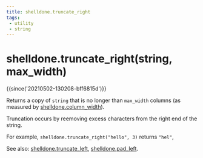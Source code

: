 ```yaml
---
title: shelldone.truncate_right
tags:
 - utility
 - string
---
```

# shelldone.truncate_right(string, max_width)

{{since('20210502-130208-bff6815d')}}

Returns a copy of `string` that is no longer than `max_width` columns
(as measured by [shelldone.column_width](column_width.md)).

Truncation occurs by reemoving excess characters from the right end
of the string.

For example, `shelldone.truncate_right("hello", 3)` returns `"hel"`,

See also: [shelldone.truncate_left](truncate_left.md), [shelldone.pad_left](pad_left.md).
